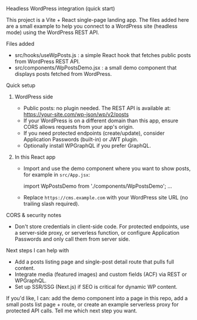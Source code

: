 Headless WordPress integration (quick start)

This project is a Vite + React single-page landing app. The files added here are a small example to help you connect to a WordPress site (headless mode) using the WordPress REST API.

Files added
- src/hooks/useWpPosts.js : a simple React hook that fetches public posts from WordPress REST API.
- src/components/WpPostsDemo.jsx : a small demo component that displays posts fetched from WordPress.

Quick setup
1. WordPress side
   - Public posts: no plugin needed. The REST API is available at: https://your-site.com/wp-json/wp/v2/posts
   - If your WordPress is on a different domain than this app, ensure CORS allows requests from your app's origin.
   - If you need protected endpoints (create/update), consider Application Passwords (built-in) or JWT plugin.
   - Optionally install WPGraphQL if you prefer GraphQL.

2. In this React app
   - Import and use the demo component where you want to show posts, for example in `src/App.jsx`:

     import WpPostsDemo from './components/WpPostsDemo';
     ...
     <WpPostsDemo baseUrl="https://cms.example.com" />

   - Replace `https://cms.example.com` with your WordPress site URL (no trailing slash required).

CORS & security notes
- Don't store credentials in client-side code. For protected endpoints, use a server-side proxy, or serverless function, or configure Application Passwords and only call them from server side.

Next steps I can help with
- Add a posts listing page and single-post detail route that pulls full content.
- Integrate media (featured images) and custom fields (ACF) via REST or WPGraphQL.
- Set up SSR/SSG (Next.js) if SEO is critical for dynamic WP content.

If you'd like, I can: add the demo component into a page in this repo, add a small posts list page + route, or create an example serverless proxy for protected API calls. Tell me which next step you want.